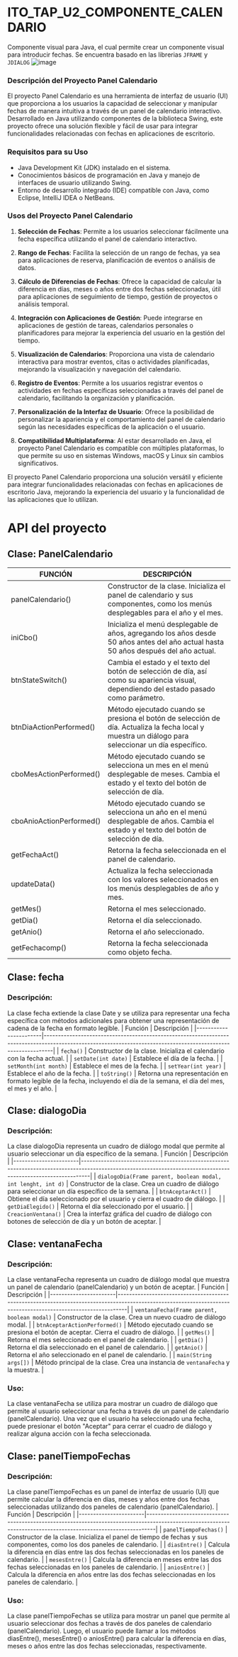 # ITO_TAP_U2_COMPONENTE_CALENDARIO
Componente visual para Java, el cual permite crear un componente visual para introducir fechas. Se encuentra basado en las librerias `JFRAME` y `JDIALOG`
![image](https://github.com/DiCZDC/ITO_TAP_U2_COMPONENTE_CALENDARIO/assets/168324082/72f49cf5-8c51-48bd-b819-bc5109000f9e)

### Descripción del Proyecto Panel Calendario

El proyecto Panel Calendario es una herramienta de interfaz de usuario (UI) que proporciona a los usuarios la capacidad de seleccionar y manipular fechas de manera intuitiva a través de un panel de calendario interactivo. Desarrollado en Java utilizando componentes de la biblioteca Swing, este proyecto ofrece una solución flexible y fácil de usar para integrar funcionalidades relacionadas con fechas en aplicaciones de escritorio.

### Requisitos para su Uso

- Java Development Kit (JDK) instalado en el sistema.
- Conocimientos básicos de programación en Java y manejo de interfaces de usuario utilizando Swing.
- Entorno de desarrollo integrado (IDE) compatible con Java, como Eclipse, IntelliJ IDEA o NetBeans.

### Usos del Proyecto Panel Calendario

1. **Selección de Fechas**: Permite a los usuarios seleccionar fácilmente una fecha específica utilizando el panel de calendario interactivo.
   
2. **Rango de Fechas**: Facilita la selección de un rango de fechas, ya sea para aplicaciones de reserva, planificación de eventos o análisis de datos.

3. **Cálculo de Diferencias de Fechas**: Ofrece la capacidad de calcular la diferencia en días, meses o años entre dos fechas seleccionadas, útil para aplicaciones de seguimiento de tiempo, gestión de proyectos o análisis temporal.

4. **Integración con Aplicaciones de Gestión**: Puede integrarse en aplicaciones de gestión de tareas, calendarios personales o planificadores para mejorar la experiencia del usuario en la gestión del tiempo.

5. **Visualización de Calendarios**: Proporciona una vista de calendario interactiva para mostrar eventos, citas o actividades planificadas, mejorando la visualización y navegación del calendario.

6. **Registro de Eventos**: Permite a los usuarios registrar eventos o actividades en fechas específicas seleccionadas a través del panel de calendario, facilitando la organización y planificación.

7. **Personalización de la Interfaz de Usuario**: Ofrece la posibilidad de personalizar la apariencia y el comportamiento del panel de calendario según las necesidades específicas de la aplicación o el usuario.

8. **Compatibilidad Multiplataforma**: Al estar desarrollado en Java, el proyecto Panel Calendario es compatible con múltiples plataformas, lo que permite su uso en sistemas Windows, macOS y Linux sin cambios significativos.

El proyecto Panel Calendario proporciona una solución versátil y eficiente para integrar funcionalidades relacionadas con fechas en aplicaciones de escritorio Java, mejorando la experiencia del usuario y la funcionalidad de las aplicaciones que lo utilizan.


# API del proyecto

## Clase: PanelCalendario

| FUNCIÓN | DESCRIPCIÓN |
| --- | --- |
| panelCalendario() | Constructor de la clase. Inicializa el panel de calendario y sus componentes, como los menús desplegables para el año y el mes. |
| iniCbo() | Inicializa el menú desplegable de años, agregando los años desde 50 años antes del año actual hasta 50 años después del año actual. |
| btnStateSwitch() | Cambia el estado y el texto del botón de selección de día, así como su apariencia visual, dependiendo del estado pasado como parámetro. |
| btnDiaActionPerformed() | Método ejecutado cuando se presiona el botón de selección de día. Actualiza la fecha local y muestra un diálogo para seleccionar un día específico. |
| cboMesActionPerformed() | Método ejecutado cuando se selecciona un mes en el menú desplegable de meses. Cambia el estado y el texto del botón de selección de día. |
| cboAnioActionPerformed() | Método ejecutado cuando se selecciona un año en el menú desplegable de años. Cambia el estado y el texto del botón de selección de día. |
| getFechaAct() | Retorna la fecha seleccionada en el panel de calendario. |
| updateData() | Actualiza la fecha seleccionada con los valores seleccionados en los menús desplegables de año y mes. |
| getMes() | Retorna el mes seleccionado. |
| getDia() | Retorna el día seleccionado. |
| getAnio() | Retorna el año seleccionado. |
| getFechacomp() | Retorna la fecha seleccionada como objeto fecha. |


## Clase: fecha  
### Descripción:  
La clase fecha extiende la clase Date y se utiliza para representar una fecha específica con métodos adicionales para obtener una representación de cadena de la fecha en formato legible.
| Función               | Descripción                                                                                                                                                   |
|-----------------------|---------------------------------------------------------------------------------------------------------------------------------------------------------------|
| `fecha()`             | Constructor de la clase. Inicializa el calendario con la fecha actual.                                                                                         |
| `setDate(int date)`   | Establece el día de la fecha.                                                                                                                                 |
| `setMonth(int month)` | Establece el mes de la fecha.                                                                                                                                 |
| `setYear(int year)`   | Establece el año de la fecha.                                                                                                                                 |
| `toString()`          | Retorna una representación en formato legible de la fecha, incluyendo el día de la semana, el día del mes, el mes y el año.                                  |



## Clase: dialogoDia  
### Descripción:  
La clase dialogoDia representa un cuadro de diálogo modal que permite al usuario seleccionar un día específico de la semana.
| Función               | Descripción                                                                                                                                                   |
|-----------------------|---------------------------------------------------------------------------------------------------------------------------------------------------------------|
| `dialogoDia(Frame parent, boolean modal, int lenght, int d)` | Constructor de la clase. Crea un cuadro de diálogo para seleccionar un día específico de la semana.                                                      |
| `btnAceptarAct()`     | Obtiene el día seleccionado por el usuario y cierra el cuadro de diálogo.                                                                                     |
| `getDiaElegido()`     | Retorna el día seleccionado por el usuario.                                                                                                                   |
| `CreacionVentana()`   | Crea la interfaz gráfica del cuadro de diálogo con botones de selección de día y un botón de aceptar.                                                        |



## Clase: ventanaFecha  
### Descripción:  
La clase ventanaFecha representa un cuadro de diálogo modal que muestra un panel de calendario (panelCalendario) y un botón de aceptar.
| Función               | Descripción                                                                                                                                                   |
|-----------------------|---------------------------------------------------------------------------------------------------------------------------------------------------------------|
| `ventanaFecha(Frame parent, boolean modal)` | Constructor de la clase. Crea un nuevo cuadro de diálogo modal.                                                                                                 |
| `btnAceptarActionPerformed()` | Método ejecutado cuando se presiona el botón de aceptar. Cierra el cuadro de diálogo.                                                                         |
| `getMes()`            | Retorna el mes seleccionado en el panel de calendario.                                                                                                         |
| `getDia()`            | Retorna el día seleccionado en el panel de calendario.                                                                                                         |
| `getAnio()`           | Retorna el año seleccionado en el panel de calendario.                                                                                                         |
| `main(String args[])` | Método principal de la clase. Crea una instancia de `ventanaFecha` y la muestra.                                                                               |


### Uso:  
La clase ventanaFecha se utiliza para mostrar un cuadro de diálogo que permite al usuario seleccionar una fecha a través de un panel de calendario (panelCalendario). Una vez que el usuario ha seleccionado una fecha, puede presionar el botón "Aceptar" para cerrar el cuadro de diálogo y realizar alguna acción con la fecha seleccionada.



## Clase: panelTiempoFechas  
### Descripción:  
La clase panelTiempoFechas es un panel de interfaz de usuario (UI) que permite calcular la diferencia en días, meses y años entre dos fechas seleccionadas utilizando dos paneles de calendario (panelCalendario).
| Función               | Descripción                                                                                                                                                   |
|-----------------------|---------------------------------------------------------------------------------------------------------------------------------------------------------------|
| `panelTiempoFechas()` | Constructor de la clase. Inicializa el panel de tiempo de fechas y sus componentes, como los dos paneles de calendario.                                     |
| `diasEntre()`         | Calcula la diferencia en días entre las dos fechas seleccionadas en los paneles de calendario.                                                               |
| `mesesEntre()`        | Calcula la diferencia en meses entre las dos fechas seleccionadas en los paneles de calendario.                                                             |
| `aniosEntre()`        | Calcula la diferencia en años entre las dos fechas seleccionadas en los paneles de calendario.                                                               |


### Uso:  
La clase panelTiempoFechas se utiliza para mostrar un panel que permite al usuario seleccionar dos fechas a través de dos paneles de calendario (panelCalendario). Luego, el usuario puede llamar a los métodos diasEntre(), mesesEntre() o aniosEntre() para calcular la diferencia en días, meses o años entre las dos fechas seleccionadas, respectivamente.


